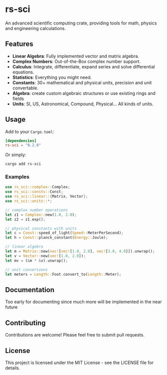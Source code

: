 # rs-sci

An advanced scientific computing crate, providing tools for math, physics and engineering calculations.

## Features

- **Linear Algebra**: Fully implemented vector and matrix algebra.
- **Complex Numbers**: Out-of-the-Box complex number support.
- **Calculus**: Integrate, differentiate, expand series and solve differential equations.
- **Statistics**: Everything you might need.
- **Constants**: 30+ mathematical and physical units, precision and unit convertable.
- **Algebra**: create custom algebraic structures or use existing rings and fields
- **Units**: SI, US, Astronomical, Compound, Physical... All kinds of units.

## Usage

Add to your `Cargo.toml`:

```toml
[dependencies]
rs-sci = "0.2.0"
```

Or simply:

```sh
cargo add rs-sci
```

### Examples

```rust
use rs_sci::complex::Complex;
use rs_sci::consts::Const;
use rs_sci::linear::{Matrix, Vector};
use rs_sci::units::*;

// complex number operations
let z1 = Complex::new(1.0, 2.0);
let z2 = z1.exp();

// physical constants with units
let c = Const::speed_of_light(Speed::MeterPerSecond);
let h = Const::planck_constant(Energy::Joule);

// linear algebra
let m = Matrix::new(vec![vec![1.0, 2.0], vec![3.0, 4.0]]).unwrap();
let v = Vector::new(vec![1.0, 2.0]);
let mv = (&m * &v).unwrap();

// unit conversions
let meters = Length::Foot.convert_to(Length::Meter);
```

## Documentation

Too early for documenting since much more will be implemented in the near future

## Contributing

Contributions are welcome! Please feel free to submit pull requests.

## License

This project is licensed under the MIT License - see the LICENSE file for details.
